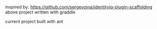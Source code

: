 inspired by: https://github.com/sergevoina/identityiq-plugin-scaffolding
above project written with graddle

current project built with ant
